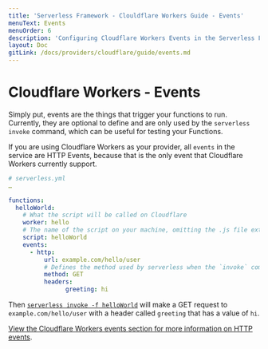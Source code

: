 ```yaml
---
title: 'Serverless Framework - Clouldflare Workers Guide - Events'
menuText: Events
menuOrder: 6
description: 'Configuring Cloudflare Workers Events in the Serverless Framework'
layout: Doc
gitLink: /docs/providers/cloudflare/guide/events.md
---
```


# Cloudflare Workers - Events
Simply put, events are the things that trigger your functions to run. Currently, they are optional to define and are only used by the `serverless invoke` command, which can be useful for testing your Functions.

If you are using Cloudflare Workers as your provider, all `events` in the service are HTTP Events, because that is the only event that Cloudflare Workers currently support.

```yml
# serverless.yml
…

functions:
  helloWorld:
    # What the script will be called on Cloudflare
    worker: hello
    # The name of the script on your machine, omitting the .js file extension
    script: helloWorld
    events:
      - http:
          url: example.com/hello/user
          # Defines the method used by serverless when the `invoke` command is used. Cloudflare Workers only support GET requests for now
          method: GET
          headers:
                greeting: hi
```

Then [`serverless invoke -f helloWorld`](../../cli-reference/invoke) will make a GET request to `example.com/hello/user` with a header called `greeting` that has a value of `hi`.

[View the Cloudflare Workers events section for more information on HTTP events](../../events).
